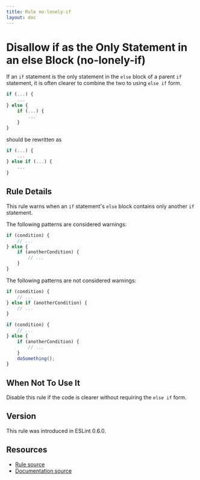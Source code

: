 ```yaml
---
title: Rule no-lonely-if
layout: doc
---
```

<!-- Note: No pull requests accepted for this file. See README.md in the root directory for details. -->
# Disallow if as the Only Statement in an else Block (no-lonely-if)

If an `if` statement is the only statement in the `else` block of a parent `if` statement, it is often clearer to combine the two to using `else if` form.

```js
if (...) {
    ...
} else {
    if (...) {
        ...
    }
}
```

should be rewritten as

```js
if (...) {
    ...
} else if (...) {
    ...
}
```

## Rule Details

This rule warns when an `if` statement's `else` block contains only another `if` statement.

The following patterns are considered warnings:

```js
if (condition) {
    // ...
} else {
    if (anotherCondition) {
        // ...
    }
}
```

The following patterns are not considered warnings:

```js
if (condition) {
    // ...
} else if (anotherCondition) {
    // ...
}

if (condition) {
    // ...
} else {
    if (anotherCondition) {
        // ...
    }
    doSomething();
}
```

## When Not To Use It

Disable this rule if the code is clearer without requiring the `else if` form.

## Version

This rule was introduced in ESLint 0.6.0.

## Resources

* [Rule source](https://github.com/eslint/eslint/tree/master/lib/rules/no-lonely-if.js)
* [Documentation source](https://github.com/eslint/eslint/tree/master/docs/rules/no-lonely-if.md)
